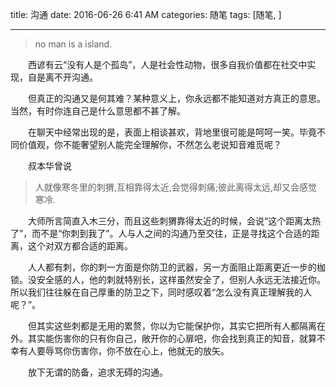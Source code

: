 title: 沟通
date: 2016-06-26 6:41 AM
categories: 随笔
tags: [随笔, ]

-----

> no man is a island.

　　西谚有云“没有人是个孤岛”，人是社会性动物，很多自我价值都在社交中实现，自是离不开沟通。

　　但真正的沟通又是何其难？某种意义上，你永远都不能知道对方真正的意思。当然，有时你连自己是什么意思都不甚了解。

　　在聊天中经常出现的是，表面上相谈甚欢，背地里很可能是呵呵一笑。毕竟不同价值观，你不能奢望别人能完全理解你，不然怎么老说知音难觅呢？

　　叔本华曾说
> 人就像寒冬里的刺猬,互相靠得太近,会觉得刺痛;彼此离得太远,却又会感觉寒冷.

　　大师所言简直入木三分，而且这些刺猬靠得太近的时候，会说“这个距离太热了”，而不是“你刺到我了”。人与人之间的沟通乃至交往，正是寻找这个合适的距离，这个对双方都合适的距离。

　　人人都有刺，你的刺一方面是你防卫的武器，另一方面阻止距离更近一步的枷锁。没安全感的人，他的刺就特别长，这样虽然安全了，但别人永远无法接近你。所以我们往往躲在自己厚重的防卫之下，同时感叹着“怎么没有真正理解我的人呢？”。

　　但其实这些刺都是无用的累赘，你以为它能保护你，其实它把所有人都隔离在外。其实能伤害你的只有你自己，敞开你的心扉吧，你会找到真正的知音，就算不幸有人要辱骂你伤害你，你不放在心上，他就无的放矢。

　　放下无谓的防备，追求无碍的沟通。